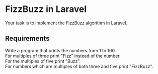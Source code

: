 # FizzBuzz in Laravel

Your task is to implement the FizzBuzz algorithm in Laravel.

## Requirements

Write a program that prints the numbers from 1 to 100.  
For multiples of three print "Fizz" instead of the number.  
For the multiples of five print "Buzz".  
For numbers which are multiples of both three and five print "FizzBuzz".  
